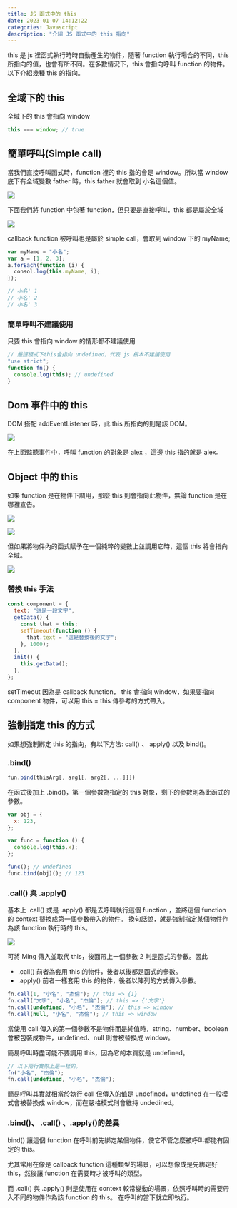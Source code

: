 ```yaml
---
title: JS 函式中的 this
date: 2023-01-07 14:12:22
categories: Javascript
description: "介紹 JS 函式中的 this 指向"
---
```


this 是 js 裡函式執行時時自動產生的物件，隨著 function 執行場合的不同，this 所指向的值，也會有所不同。在多數情況下，this 會指向呼叫 function 的物件。以下介紹幾種 this 的指向。

## 全域下的 this

全域下的 this 會指向 window

```js
this === window; // true
```

## 簡單呼叫(Simple call)

當我們直接呼叫函式時，function 裡的 this 指的會是 window。所以當 window 底下有全域變數 father 時，this.father 就會取到 小名這個值。

![](https://miro.medium.com/max/786/1*h2Km5Rhqry8i1burk6etZw.webp)

下面我們將 function 中包著 function，但只要是直接呼叫，this 都是屬於全域

![](https://miro.medium.com/max/640/1*Yv7W__PfC7CEQtwZLjRc3g.webp)

callback function 被呼叫也是屬於 simple call，會取到 window 下的 myName;

```js
var myName = "小名";
var a = [1, 2, 3];
a.forEach(function (i) {
  consol.log(this.myName, i);
});

// 小名' 1
// 小名' 2
// 小名' 3
```

### 簡單呼叫不建議使用

只要 this 會指向 window 的情形都不建議使用

```js
// 嚴謹模式下this會指向 undefined，代表 js 根本不建議使用
"use strict";
function fn() {
  console.log(this); // undefined
}
```

## Dom 事件中的 this

DOM 搭配 addEventListener 時，此 this 所指向的則是該 DOM。

![](https://miro.medium.com/max/750/1*PCxrl_RtJBAsb12ke8P4bQ.webp)

在上面監聽事件中，呼叫 function 的對象是 alex ，這邊 this 指的就是 alex。

## Object 中的 this

如果 function 是在物件下調用，那麼 this 則會指向此物件，無論 function 是在哪裡宣告。

![](https://miro.medium.com/max/640/1*DDrEW2TbhefiB-8NSIj4cQ.webp)

![](https://miro.medium.com/max/1100/1*FJx6YqVd894ZH6fnuqtoWw.webp)

但如果將物件內的函式賦予在一個純粹的變數上並調用它時，這個 this 將會指向全域。

![](https://miro.medium.com/max/750/1*wNtijWCK_KPREHPKT-ULyw.webp)

### 替換 this 手法

```js
const component = {
  text: "這是一段文字",
  getData() {
    const that = this;
    setTimeout(function () {
      that.text = "這是替換後的文字";
    }, 1000);
  },
  init() {
    this.getData();
  },
};
```

setTimeout 因為是 callback function， this 會指向 window，如果要指向 component 物件，可以用 this = this 傳參考的方式帶入。

## 強制指定 this 的方式

如果想強制綁定 this 的指向，有以下方法: call() 、 apply() 以及 bind()。

### .bind()

```js
fun.bind(thisArg[, arg1[, arg2[, ...]]])
```

在函式後加上 .bind()，第一個參數為指定的 this 對象，剩下的參數則為此函式的參數。

```js
var obj = {
  x: 123,
};

var func = function () {
  console.log(this.x);
};

func(); // undefined
func.bind(obj)(); // 123
```

### .call() 與 .apply()

基本上 .call() 或是 .apply() 都是去呼叫執行這個 function ，並將這個 function 的 context 替換成第一個參數帶入的物件。 換句話說，就是強制指定某個物件作為該 function 執行時的 this。

![](https://miro.medium.com/max/720/1*G9i16krE_w0op-vUYlwGQg.webp)

可將 Ming 傳入並取代 this，後面帶上一個參數 2 則是函式的參數。因此

- .call() 前者為套用 this 的物件，後者以後都是函式的參數。
- .apply() 前者一樣套用 this 的物件，後者以陣列的方式傳入參數。

```js
fn.call(1, "小名", "杰倫"); // this => {1}
fn.call("文字", "小名", "杰倫"); // this => {'文字'}
fn.call(undefined, "小名", "杰倫"); // this => window
fn.call(null, "小名", "杰倫"); // this => window
```

當使用 call 傳入的第一個參數不是物件而是純值時，string、number、boolean 會被包裝成物件，undefined、null 則會被替換成 window。

簡易呼叫時盡可能不要調用 this，因為它的本質就是 undefined。

```js
// 以下兩行實際上是一樣的。
fn("小名", "杰倫");
fn.call(undefined, "小名", "杰倫");
```

簡易呼叫其實就相當於執行 call 但傳入的值是 undefined，undefined 在一般模式會被替換成 window，而在嚴格模式則會維持 undedined。

### .bind()、 .call() 、.apply()的差異

bind() 讓這個 function 在呼叫前先綁定某個物件，使它不管怎麼被呼叫都能有固定的 this。

尤其常用在像是 callback function 這種類型的場景，可以想像成是先綁定好 this，然後讓 function 在需要時才被呼叫的類型。

而 .call() 與 .apply() 則是使用在 context 較常變動的場景，依照呼叫時的需要帶入不同的物件作為該 function 的 this。 在呼叫的當下就立即執行。
